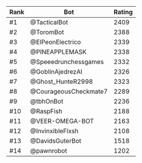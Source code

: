 Rank|Bot|Rating
---|---|---
#1|@TacticalBot|2409
#2|@ToromBot|2388
#3|@ElPeonElectrico|2339
#4|@PINEAPPLEMASK|2338
#5|@Speeedrunchessgames|2332
#6|@GoblinAjedrezAI|2326
#7|@Ghost_HunteR2998|2323
#8|@CourageousCheckmate7|2289
#9|@tbhOnBot|2236
#10|@RaspFish|2188
#11|@VEER-OMEGA-BOT|2163
#12|@InvinxibleFlxsh|2108
#13|@DavidsGuterBot|1518
#14|@pawnrobot|1202
